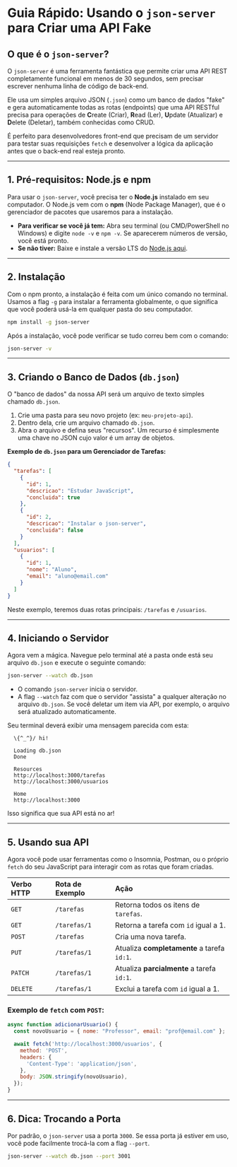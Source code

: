 # Guia Rápido: Usando o `json-server` para Criar uma API Fake

## O que é o `json-server`?

O `json-server` é uma ferramenta fantástica que permite criar uma API REST completamente funcional em menos de 30 segundos, sem precisar escrever nenhuma linha de código de back-end.

Ele usa um simples arquivo JSON (`.json`) como um banco de dados "fake" e gera automaticamente todas as rotas (endpoints) que uma API RESTful precisa para operações de **C**reate (Criar), **R**ead (Ler), **U**pdate (Atualizar) e **D**elete (Deletar), também conhecidas como CRUD.

É perfeito para desenvolvedores front-end que precisam de um servidor para testar suas requisições `fetch` e desenvolver a lógica da aplicação antes que o back-end real esteja pronto.

---

## 1. Pré-requisitos: Node.js e npm

Para usar o `json-server`, você precisa ter o **Node.js** instalado em seu computador. O Node.js vem com o **npm** (Node Package Manager), que é o gerenciador de pacotes que usaremos para a instalação.

-   **Para verificar se você já tem:** Abra seu terminal (ou CMD/PowerShell no Windows) e digite `node -v` e `npm -v`. Se aparecerem números de versão, você está pronto.
-   **Se não tiver:** Baixe e instale a versão LTS do [Node.js aqui](https://nodejs.org/).

---

## 2. Instalação

Com o npm pronto, a instalação é feita com um único comando no terminal. Usamos a flag `-g` para instalar a ferramenta globalmente, o que significa que você poderá usá-la em qualquer pasta do seu computador.

```bash
npm install -g json-server
```

Após a instalação, você pode verificar se tudo correu bem com o comando:

```bash
json-server -v
```

---

## 3. Criando o Banco de Dados (`db.json`)

O "banco de dados" da nossa API será um arquivo de texto simples chamado `db.json`.

1.  Crie uma pasta para seu novo projeto (ex: `meu-projeto-api`).
2.  Dentro dela, crie um arquivo chamado `db.json`.
3.  Abra o arquivo e defina seus "recursos". Um recurso é simplesmente uma chave no JSON cujo valor é um array de objetos.

**Exemplo de `db.json` para um Gerenciador de Tarefas:**

```json
{
  "tarefas": [
    {
      "id": 1,
      "descricao": "Estudar JavaScript",
      "concluida": true
    },
    {
      "id": 2,
      "descricao": "Instalar o json-server",
      "concluida": false
    }
  ],
  "usuarios": [
    {
      "id": 1,
      "nome": "Aluno",
      "email": "aluno@email.com"
    }
  ]
}
```

Neste exemplo, teremos duas rotas principais: `/tarefas` e `/usuarios`.

---

## 4. Iniciando o Servidor

Agora vem a mágica. Navegue pelo terminal até a pasta onde está seu arquivo `db.json` e execute o seguinte comando:

```bash
json-server --watch db.json
```

-   O comando `json-server` inicia o servidor.
-   A flag `--watch` faz com que o servidor "assista" a qualquer alteração no arquivo `db.json`. Se você deletar um item via API, por exemplo, o arquivo será atualizado automaticamente.

Seu terminal deverá exibir uma mensagem parecida com esta:

```
  \{^_^}/ hi!

  Loading db.json
  Done

  Resources
  http://localhost:3000/tarefas
  http://localhost:3000/usuarios

  Home
  http://localhost:3000
```

Isso significa que sua API está no ar!

---

## 5. Usando sua API

Agora você pode usar ferramentas como o Insomnia, Postman, ou o próprio `fetch` do seu JavaScript para interagir com as rotas que foram criadas.

| Verbo HTTP | Rota de Exemplo               | Ação                                      |
| :--------- | :---------------------------- | :---------------------------------------- |
| `GET`      | `/tarefas`                    | Retorna todos os itens de `tarefas`.      |
| `GET`      | `/tarefas/1`                  | Retorna a tarefa com `id` igual a 1.      |
| `POST`     | `/tarefas`                    | Cria uma nova tarefa.                     |
| `PUT`      | `/tarefas/1`                  | Atualiza **completamente** a tarefa `id:1`. |
| `PATCH`    | `/tarefas/1`                  | Atualiza **parcialmente** a tarefa `id:1`.  |
| `DELETE`   | `/tarefas/1`                  | Exclui a tarefa com `id` igual a 1.       |

### Exemplo de `fetch` com `POST`:

```javascript
async function adicionarUsuario() {
  const novoUsuario = { nome: "Professor", email: "prof@email.com" };

  await fetch('http://localhost:3000/usuarios', {
    method: 'POST',
    headers: {
      'Content-Type': 'application/json',
    },
    body: JSON.stringify(novoUsuario),
  });
}
```

---

## 6. Dica: Trocando a Porta

Por padrão, o `json-server` usa a porta `3000`. Se essa porta já estiver em uso, você pode facilmente trocá-la com a flag `--port`.

```bash
json-server --watch db.json --port 3001
```
